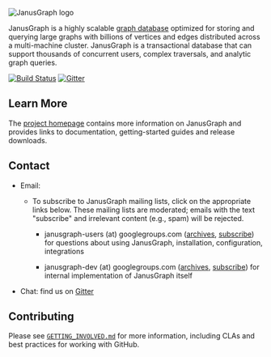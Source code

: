 ![JanusGraph logo](janusgraph.png)

JanusGraph is a highly scalable [graph database](http://en.wikipedia.org/wiki/Graph_database) optimized for storing and querying large graphs with billions of vertices and edges distributed across a multi-machine cluster. JanusGraph is a transactional database that can support thousands of concurrent users, complex traversals, and analytic graph queries.

[![Build Status](https://travis-ci.org/JanusGraph/janusgraph.svg?branch=master)](https://travis-ci.org/JanusGraph/janusgraph)
[![Gitter](https://img.shields.io/gitter/room/janusgraph/janusgraph.svg)](https://gitter.im/janusgraph/janusgraph)

## Learn More

The [project homepage](http://janusgraph.org) contains more information on JanusGraph and provides links to documentation, getting-started guides and release downloads.

## Contact

* Email:

  * To subscribe to JanusGraph mailing lists, click on the appropriate links
    below. These mailing lists are moderated; emails with the text "subscribe"
    and irrelevant content (e.g., spam) will be rejected.

    * janusgraph-users (at) googlegroups.com
      ([archives](https://groups.google.com/group/janusgraph-users),
       [subscribe](https://groups.google.com/forum/#!forum/janusgraph-users/join))
      for questions about using JanusGraph, installation, configuration, integrations

    * janusgraph-dev (at) googlegroups.com
      ([archives](https://groups.google.com/group/janusgraph-dev),
       [subscribe](https://groups.google.com/forum/#!forum/janusgraph-dev/join))
      for internal implementation of JanusGraph itself

* Chat: find us on [Gitter](https://gitter.im/JanusGraph/janusgraph)

## Contributing

Please see [`GETTING_INVOLVED.md`](GETTING_INVOLVED.md) for more information, including
CLAs and best practices for working with GitHub.
